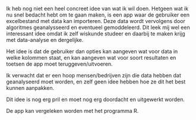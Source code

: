 Ik heb nog niet een heel concreet idee van wat ik wil doen. Hetgeen wat ik nu snel bedacht hebt om te gaan maken, 
is een app waar de gebruiker een excelbestand met data kan importeren. Deze data wordt vervolgens door algoritmes geanalysseerd en 
eventueel gemoddeleerd. Dit leek mij wel een interessant idee omdat ik zelf wiskunde studeer en daarbij te maken krijg met 
data-analyse en dergelijke.

Het idee is dat de gebruiker dan opties kan aangeven wat voor data in welke kolommen staat, en kan aangeven wat voor soort resultaten 
en toetsen de app moet teruggeven/uitvoeren.

Ik verwacht dat er een hoop mensen/bedrijven zijn die data hebben dat geanalyseerd moet worden, en zelf geen idee hebben hoe ze dit
het best kunnen aanpakken.

Dit idee is nog erg pril en moet nog erg doordacht en uitgewerkt worden.

De app kan vergeleken worden met het programma R.
